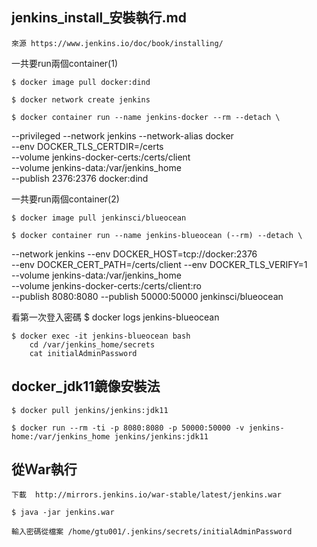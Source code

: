 jenkins_install_安裝執行.md
---
	來源 https://www.jenkins.io/doc/book/installing/

  一共要run兩個container(1)

	$ docker image pull docker:dind

	$ docker network create jenkins

	$ docker container run --name jenkins-docker --rm --detach \
  --privileged --network jenkins --network-alias docker \
  --env DOCKER_TLS_CERTDIR=/certs \
  --volume jenkins-docker-certs:/certs/client \
  --volume jenkins-data:/var/jenkins_home \
  --publish 2376:2376 docker:dind

  一共要run兩個container(2)

	$ docker image pull jenkinsci/blueocean

	$ docker container run --name jenkins-blueocean (--rm) --detach \
  --network jenkins --env DOCKER_HOST=tcp://docker:2376 \
  --env DOCKER_CERT_PATH=/certs/client --env DOCKER_TLS_VERIFY=1 \
  --volume jenkins-data:/var/jenkins_home \
  --volume jenkins-docker-certs:/certs/client:ro \
  --publish 8080:8080 --publish 50000:50000 jenkinsci/blueocean 

  看第一次登入密碼
  	$ docker logs jenkins-blueocean

  	$ docker exec -it jenkins-blueocean bash 
  		cd /var/jenkins_home/secrets
  		cat initialAdminPassword




docker_jdk11鏡像安裝法 
---

	$ docker pull jenkins/jenkins:jdk11

	$ docker run --rm -ti -p 8080:8080 -p 50000:50000 -v jenkins-home:/var/jenkins_home jenkins/jenkins:jdk11







從Ｗar執行
---
	下載	http://mirrors.jenkins.io/war-stable/latest/jenkins.war

	$ java -jar jenkins.war

	輸入密碼從檔案 /home/gtu001/.jenkins/secrets/initialAdminPassword 


